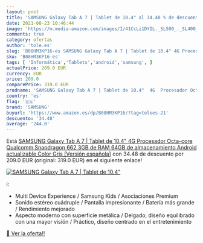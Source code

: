 ```yaml
---
layout: post
title: 'SAMSUNG Galaxy Tab A 7 | Tablet de 10.4" al 34.48 % de descuento'
date: 2021-08-23 10:46:44
image: 'https://m.media-amazon.com/images/I/41CcLi1DYIL._SL500_._SL400_.jpg'
comments: true
category: ofertas
author: 'tole.es'
slug: 'B08HM3KP16-es SAMSUNG Galaxy Tab A 7 | Tablet de 10.4" 4G Procesador...'
sku: 'B08HM3KP16-es'
tags: [ 'Informática','Tablets','android','samsung', ]
actualPrice: 209.0 EUR
currency: EUR
price: 209.0
comparePrice: 319.0 EUR
prodname: 'SAMSUNG Galaxy Tab A 7 | Tablet de 10.4"  4G  Procesador Octa-core Qualcomm Snapdragon 662  3GB de RAM  64GB de almacenamiento  Android actualizable  Color Gris [Versión española]'
country: 'es'
flag: '🇪🇸'
brand: 'SAMSUNG'
buyurl: 'https://www.amazon.es/dp/B08HM3KP16/?tag=tolees-21'
descuento: '34.48'
average: '244.0'
---
```


Está [SAMSUNG Galaxy Tab A 7 | Tablet de 10.4"  4G  Procesador Octa-core Qualcomm Snapdragon 662  3GB de RAM  64GB de almacenamiento  Android actualizable  Color Gris [Versión española]](https://www.amazon.es/dp/B08HM3KP16/?tag=tolees-21) con 34.48 de descuento por 209.0 EUR (original: 319.0 EUR) en el siguiente enlace!

[![SAMSUNG Galaxy Tab A 7 | Tablet de 10.4"](https://m.media-amazon.com/images/I/41CcLi1DYIL._SL500_._SL400_.jpg)](https://www.amazon.es/dp/B08HM3KP16/?tag=tolees-21)

ℹ️:

- Multi Device Experience / Samsung Kids / Asociaciones Premium
- Sonido estéreo cuádruple / Pantalla impresionante / Batería más grande / Rendimiento mejorado
- Aspecto moderno con superficie metálica / Delgado, diseño equilibrado con una mayor visión / Práctico, diseño centrado en el entretenimiento

[🛒 Ver la oferta!!](https://www.amazon.es/dp/B08HM3KP16/?tag=tolees-21)
